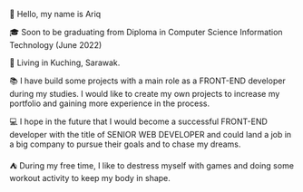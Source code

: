 👋 Hello, my name is Ariq

🎓 Soon to be graduating from Diploma in Computer Science Information Technology (June 2022)

🏡 Living in Kuching, Sarawak.

📚 I have build some projects with a main role as a FRONT-END developer during my studies. I would like 
      to create my own projects to increase my portfolio and gaining more experience in the process.

💻 I hope in the future that I would become a successful FRONT-END developer with the title of SENIOR 
      WEB DEVELOPER and could land a job in a big company to pursue their goals and to chase my dreams.

⛺ During my free time, I like to destress myself with games and doing some workout activity to keep my 
      body in shape.

